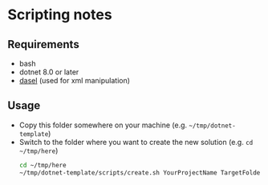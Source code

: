 # Scripting notes

## Requirements

- bash
- dotnet 8.0 or later
- [dasel](https://github.com/TomWright/dasel) (used for xml manipulation)

## Usage

- Copy this folder somewhere on your machine (e.g. `~/tmp/dotnet-template`)
- Switch to the folder where you want to create the new solution (e.g. `cd ~/tmp/here`)
  ```sh
  cd ~/tmp/here
  ~/tmp/dotnet-template/scripts/create.sh YourProjectName TargetFolderName
  ```